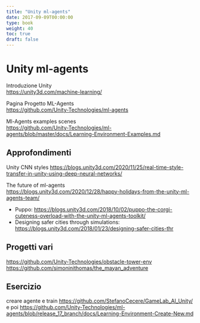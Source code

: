 ```yaml
---
title: "Unity ml-agents"
date: 2017-09-09T00:00:00
type: book
weight: 40
toc: true
draft: false
---
```

# Unity ml-agents

Introduzione Unity  
<https://unity3d.com/machine-learning/>

Pagina Progetto ML-Agents  
<https://github.com/Unity-Technologies/ml-agents>

Ml-Agents examples scenes  
<https://github.com/Unity-Technologies/ml-agents/blob/master/docs/Learning-Environment-Examples.md>

## Approfondimenti

Unity CNN styles
<https://blogs.unity3d.com/2020/11/25/real-time-style-transfer-in-unity-using-deep-neural-networks/>

The future of ml-agents  
<https://blogs.unity3d.com/2020/12/28/happy-holidays-from-the-unity-ml-agents-team/>

- Puppo: <https://blogs.unity3d.com/2018/10/02/puppo-the-corgi-cuteness-overload-with-the-unity-ml-agents-toolkit/>
- Designing safer cities through simulations: <https://blogs.unity3d.com/2018/01/23/designing-safer-cities-thr>

## Progetti vari
<https://github.com/Unity-Technologies/obstacle-tower-env>
<https://github.com/simoninithomas/the_mayan_adventure>

## Esercizio
creare agente e train
<https://github.com/StefanoCecere/GameLab_AI_Unity/>
e poi 
<https://github.com/Unity-Technologies/ml-agents/blob/release_17_branch/docs/Learning-Environment-Create-New.md>

